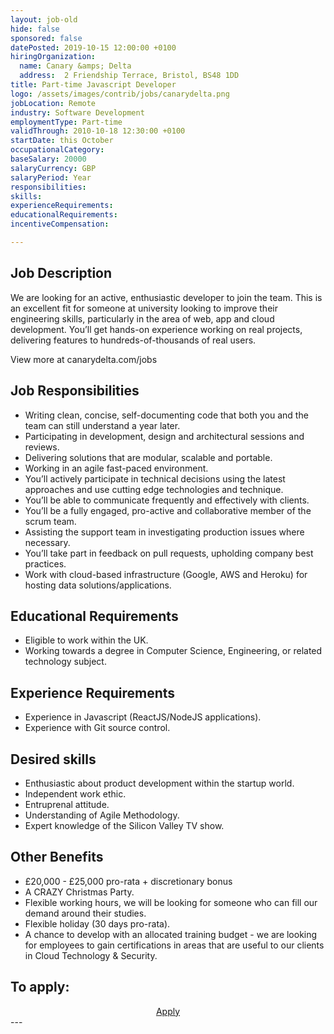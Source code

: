 ```yaml
---
layout: job-old
hide: false
sponsored: false
datePosted: 2019-10-15 12:00:00 +0100
hiringOrganization:
  name: Canary &amps; Delta
  address:  2 Friendship Terrace, Bristol, BS48 1DD
title: Part-time Javascript Developer
logo: /assets/images/contrib/jobs/canarydelta.png
jobLocation: Remote
industry: Software Development
employmentType: Part-time
validThrough: 2010-10-18 12:30:00 +0100
startDate: this October
occupationalCategory:
baseSalary: 20000
salaryCurrency: GBP
salaryPeriod: Year
responsibilities:
skills:
experienceRequirements:
educationalRequirements:
incentiveCompensation:

---
```


## Job Description
We are looking for an active, enthusiastic developer to join the team. This is an excellent fit for someone at university looking to improve their engineering skills, particularly in the area of web, app and cloud development. You’ll get hands-on experience working on real projects, delivering features to hundreds-of-thousands of real users.

View more at canarydelta.com/jobs

## Job Responsibilities
- Writing clean, concise, self-documenting code that both you and the team can still understand a year later.
- Participating in development, design and architectural sessions and reviews.
- Delivering solutions that are modular, scalable and portable.
- Working in an agile fast-paced environment.
- You’ll actively participate in technical decisions using the latest approaches and use cutting edge technologies and technique.
- You’ll be able to communicate frequently and effectively with clients.
- You’ll be a fully engaged, pro-active and collaborative member of the scrum team.
- Assisting the support team in investigating production issues where necessary.
- You’ll take part in feedback on pull requests, upholding company best practices.
- Work with cloud-based infrastructure (Google, AWS and Heroku) for hosting data solutions/applications.

## Educational Requirements
- Eligible to work within the UK.
- Working towards a degree in Computer Science, Engineering, or related technology subject.

## Experience Requirements
- Experience in Javascript (ReactJS/NodeJS applications).
- Experience with Git source control.

## Desired skills
- Enthusiastic about product development within the startup world.
- Independent work ethic.
- Entruprenal attitude.
- Understanding of Agile Methodology.
- Expert knowledge of the Silicon Valley TV show. 

## Other Benefits
- £20,000 - £25,000 pro-rata + discretionary bonus
- A CRAZY Christmas Party.
- Flexible working hours, we will be looking for someone who can fill our demand around their studies.
- Flexible holiday (30 days pro-rata).
- A chance to develop with an allocated training budget - we are looking for employees to gain certifications in areas that are useful to our clients in Cloud Technology & Security.

## To apply:

<div class="to-apply" style="text-align: center">
  <a class="btn btn--dark" style="margin: 20px" href="canarydelta.com/jobs">
    Apply
  </a>
</div>
---
